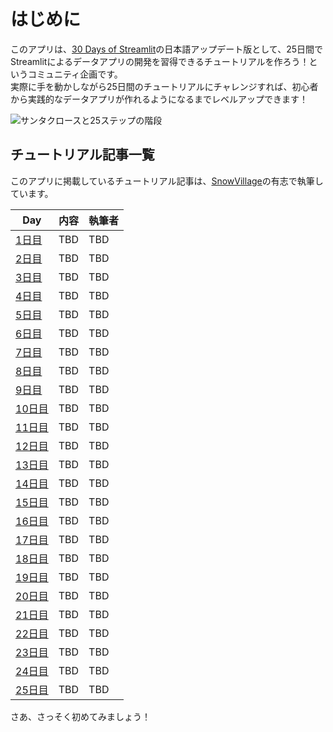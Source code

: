 # はじめに

このアプリは、[30 Days of Streamlit](https://30days.streamlit.app/)の日本語アップデート版として、25日間でStreamlitによるデータアプリの開発を習得できるチュートリアルを作ろう！というコミュニティ企画です。  
実際に手を動かしながら25日間のチュートリアルにチャレンジすれば、初心者から実践的なデータアプリが作れるようになるまでレベルアップできます！  

![サンタクロースと25ステップの階段](app/static/introduction.jpg "最初のステップを踏み出そう！")

## チュートリアル記事一覧

このアプリに掲載しているチュートリアル記事は、[SnowVillage](https://usergroups.snowflake.com/snowvillage/)の有志で執筆しています。  

| Day | 内容 | 執筆者 |
| --- | ---- | ----- |
| [1日目](?day=1) | TBD | TBD |
| [2日目](?day=2) | TBD | TBD |
| [3日目](?day=3) | TBD | TBD |
| [4日目](?day=4) | TBD | TBD |
| [5日目](?day=5) | TBD | TBD |
| [6日目](?day=6) | TBD | TBD |
| [7日目](?day=7) | TBD | TBD |
| [8日目](?day=8) | TBD | TBD |
| [9日目](?day=9) | TBD | TBD |
| [10日目](?day=10) | TBD | TBD |
| [11日目](?day=11) | TBD | TBD |
| [12日目](?day=12) | TBD | TBD |
| [13日目](?day=13) | TBD | TBD |
| [14日目](?day=14) | TBD | TBD |
| [15日目](?day=15) | TBD | TBD |
| [16日目](?day=16) | TBD | TBD |
| [17日目](?day=17) | TBD | TBD |
| [18日目](?day=18) | TBD | TBD |
| [19日目](?day=19) | TBD | TBD |
| [20日目](?day=20) | TBD | TBD |
| [21日目](?day=21) | TBD | TBD |
| [22日目](?day=22) | TBD | TBD |
| [23日目](?day=23) | TBD | TBD |
| [24日目](?day=24) | TBD | TBD |
| [25日目](?day=25) | TBD | TBD |

さあ、さっそく初めてみましょう！
